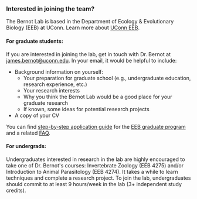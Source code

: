 ### Interested in joining the team?

The Bernot Lab is based in the Department of Ecology & Evolutionary Biology (EEB) at UConn. Learn more about [UConn EEB](https://eeb.uconn.edu).

#### For graduate students:
If you are interested in joining the lab, get in touch with Dr. Bernot at james.bernot@uconn.edu. In your email, it would be helpful to include: 
* Background information on yourself:
  * Your preparation for graduate school (e.g., undergraduate education, research experience, etc.)
  * Your research interests
  * Why you think the Bernot Lab would be a good place for your graduate research
  * If known, some ideas for potential research projects
* A copy of your CV

You can find [step-by-step application guide](https://eeb.uconn.edu/eeb-graduate-program-step-by-step-application-procedure/)  for the [EEB graduate program](https://eeb.uconn.edu/grads/) and a related [FAQ](https://eeb.uconn.edu/graduate-applicant-frequently-asked-questions/).

#### For undergrads:
Undergraduates interested in research in the lab are highly encouraged to take one of Dr. Bernot's courses: Invertebrate Zoology (EEB 4275) and/or Introduction to Animal Parasitology (EEB 4274). It takes a while to learn techniques and complete a research project. To join the lab, undergraduates should commit to at least 9 hours/week in the lab (3+ independent study credits).
